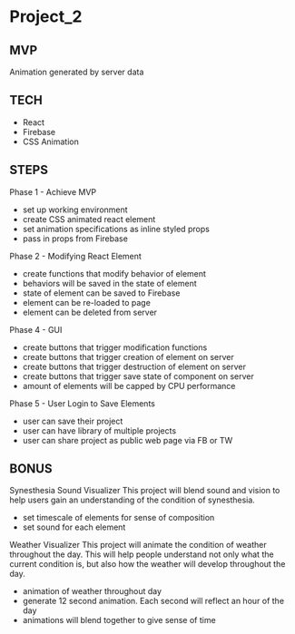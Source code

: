 # Project_2

## MVP
Animation generated by server data

## TECH
* React
* Firebase
* CSS Animation

## STEPS
Phase 1 - Achieve MVP
* set up working environment
* create CSS animated react element
* set animation specifications as inline styled props
* pass in props from Firebase

Phase 2 - Modifying React Element
* create functions that modify behavior of element
* behaviors will be saved in the state of element
* state of element can be saved to Firebase
* element can be re-loaded to page
* element can be deleted from server

Phase 4 - GUI
* create buttons that trigger modification functions
* create buttons that trigger creation of element on server
* create buttons that trigger destruction of element on server
* create buttons that trigger save state of component on server
* amount of elements will be capped by CPU performance

Phase 5 - User Login to Save Elements
* user can save their project
* user can have library of multiple projects
* user can share project as public web page via FB or TW

## BONUS
Synesthesia Sound Visualizer
This project will blend sound and vision to help users gain an understanding of the condition of synesthesia.
* set timescale of elements for sense of composition
* set sound for each element

Weather Visualizer
This project will animate the condition of weather throughout the day.
This will help people understand not only what the current condition is, but also how the weather will develop throughout the day.  
* animation of weather throughout day
* generate 12 second animation. Each second will reflect an hour of the day
* animations will blend together to give sense of time
